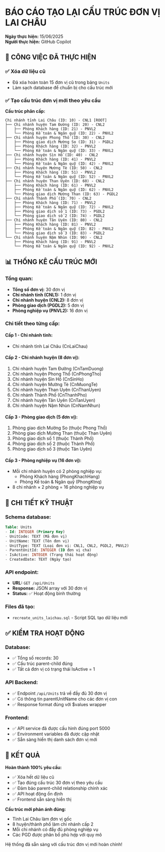 # BÁO CÁO TẠO LẠI CẤU TRÚC ĐƠN VỊ LAI CHÂU

**Ngày thực hiện:** 15/06/2025  
**Người thực hiện:** GitHub Copilot  

## 🎯 CÔNG VIỆC ĐÃ THỰC HIỆN

### ✅ Xóa dữ liệu cũ
- Đã xóa hoàn toàn 15 đơn vị cũ trong bảng `Units`
- Làm sạch database để chuẩn bị cho cấu trúc mới

### ✅ Tạo cấu trúc đơn vị mới theo yêu cầu

**Cấu trúc phân cấp:**
```
Chi nhánh tỉnh Lai Châu (ID: 10) - CNL1 [ROOT]
├── Chi nhánh huyện Tam Đường (ID: 20) - CNL2
│   ├── Phòng Khách hàng (ID: 21) - PNVL2
│   └── Phòng Kế toán & Ngân quỹ (ID: 22) - PNVL2
├── Chi nhánh huyện Phong Thổ (ID: 30) - CNL2
│   ├── Phòng giao dịch Mường So (ID: 31) - PGDL2
│   ├── Phòng Khách hàng (ID: 32) - PNVL2
│   └── Phòng Kế toán & Ngân quỹ (ID: 33) - PNVL2
├── Chi nhánh huyện Sìn Hồ (ID: 40) - CNL2
│   ├── Phòng Khách hàng (ID: 41) - PNVL2
│   └── Phòng Kế toán & Ngân quỹ (ID: 42) - PNVL2
├── Chi nhánh huyện Mường Tè (ID: 50) - CNL2
│   ├── Phòng Khách hàng (ID: 51) - PNVL2
│   └── Phòng Kế toán & Ngân quỹ (ID: 52) - PNVL2
├── Chi nhánh huyện Than Uyên (ID: 60) - CNL2
│   ├── Phòng Khách hàng (ID: 61) - PNVL2
│   ├── Phòng Kế toán & Ngân quỹ (ID: 62) - PNVL2
│   └── Phòng giao dịch Mường Than (ID: 63) - PGDL2
├── Chi nhánh Thành Phố (ID: 70) - CNL2
│   ├── Phòng Khách hàng (ID: 71) - PNVL2
│   ├── Phòng Kế toán & Ngân quỹ (ID: 72) - PNVL2
│   ├── Phòng giao dịch số 1 (ID: 73) - PGDL2
│   └── Phòng giao dịch số 2 (ID: 74) - PGDL2
├── Chi nhánh huyện Tân Uyên (ID: 80) - CNL2
│   ├── Phòng Khách hàng (ID: 81) - PNVL2
│   ├── Phòng Kế toán & Ngân quỹ (ID: 82) - PNVL2
│   └── Phòng giao dịch số 3 (ID: 83) - PGDL2
└── Chi nhánh huyện Nậm Nhùn (ID: 90) - CNL2
    ├── Phòng Khách hàng (ID: 91) - PNVL2
    └── Phòng Kế toán & Ngân quỹ (ID: 92) - PNVL2
```

## 📊 THỐNG KÊ CẤU TRÚC MỚI

### Tổng quan:
- **Tổng số đơn vị:** 30 đơn vị
- **Chi nhánh tỉnh (CNL1):** 1 đơn vị
- **Chi nhánh huyện (CNL2):** 8 đơn vị
- **Phòng giao dịch (PGDL2):** 5 đơn vị
- **Phòng nghiệp vụ (PNVL2):** 16 đơn vị

### Chi tiết theo từng cấp:

#### Cấp 1 - Chi nhánh tỉnh:
- Chi nhánh tỉnh Lai Châu (CnLaiChau)

#### Cấp 2 - Chi nhánh huyện (8 đơn vị):
1. Chi nhánh huyện Tam Đường (CnTamDuong)
2. Chi nhánh huyện Phong Thổ (CnPhongTho)
3. Chi nhánh huyện Sìn Hồ (CnSinHo)
4. Chi nhánh huyện Mường Tè (CnMuongTe)
5. Chi nhánh huyện Than Uyên (CnThanUyen)
6. Chi nhánh Thành Phố (CnThanhPho)
7. Chi nhánh huyện Tân Uyên (CnTanUyen)
8. Chi nhánh huyện Nậm Nhùn (CnNamNhun)

#### Cấp 3 - Phòng giao dịch (5 đơn vị):
1. Phòng giao dịch Mường So (thuộc Phong Thổ)
2. Phòng giao dịch Mường Than (thuộc Than Uyên)
3. Phòng giao dịch số 1 (thuộc Thành Phố)
4. Phòng giao dịch số 2 (thuộc Thành Phố)
5. Phòng giao dịch số 3 (thuộc Tân Uyên)

#### Cấp 3 - Phòng nghiệp vụ (16 đơn vị):
- Mỗi chi nhánh huyện có 2 phòng nghiệp vụ:
  - Phòng Khách hàng (PhongKhachHang)
  - Phòng Kế toán & Ngân quỹ (PhongKtnq)
- 8 chi nhánh × 2 phòng = 16 phòng nghiệp vụ

## 🔧 CHI TIẾT KỸ THUẬT

### Schema database:
```sql
Table: Units
- Id: INTEGER (Primary Key)
- UnitCode: TEXT (Mã đơn vị)
- UnitName: TEXT (Tên đơn vị)
- UnitType: TEXT (Loại đơn vị: CNL1, CNL2, PGDL2, PNVL2)
- ParentUnitId: INTEGER (ID đơn vị cha)
- IsActive: INTEGER (Trạng thái hoạt động)
- CreatedDate: TEXT (Ngày tạo)
```

### API endpoint:
- **URL:** `GET /api/Units`
- **Response:** JSON array với 30 đơn vị
- **Status:** ✅ Hoạt động bình thường

### Files đã tạo:
- `recreate_units_laichau.sql` - Script SQL tạo dữ liệu mới

## ✅ KIỂM TRA HOẠT ĐỘNG

### Database:
- ✅ Tổng số records: 30
- ✅ Cấu trúc parent-child đúng
- ✅ Tất cả đơn vị có trạng thái IsActive = 1

### API Backend:
- ✅ Endpoint `/api/Units` trả về đầy đủ 30 đơn vị
- ✅ Có thông tin parentUnitName cho các đơn vị con
- ✅ Response format đúng với $values wrapper

### Frontend:
- ✅ API service đã được cấu hình đúng port 5000
- ✅ Environment variables đã được cập nhật
- ✅ Sẵn sàng hiển thị danh sách đơn vị mới

## 🎯 KẾT QUẢ

**Hoàn thành 100% yêu cầu:**
- ✅ Xóa hết dữ liệu cũ
- ✅ Tạo đúng cấu trúc 30 đơn vị theo yêu cầu
- ✅ Đảm bảo parent-child relationship chính xác
- ✅ API hoạt động ổn định
- ✅ Frontend sẵn sàng hiển thị

**Cấu trúc mới phản ánh đúng:**
- Tỉnh Lai Châu làm đơn vị gốc
- 8 huyện/thành phố làm chi nhánh cấp 2  
- Mỗi chi nhánh có đầy đủ phòng nghiệp vụ
- Các PGD được phân bổ phù hợp với quy mô

Hệ thống đã sẵn sàng với cấu trúc đơn vị mới hoàn chỉnh!
